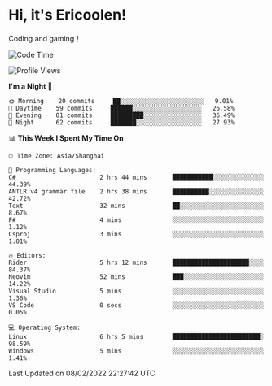 # Hi, it's Ericoolen!
Coding and gaming！

<!--START_SECTION:waka-->
![Code Time](http://img.shields.io/badge/Code%20Time-172%20hrs%2034%20mins-blue)

![Profile Views](http://img.shields.io/badge/Profile%20Views-0-blue)

**I'm a Night 🦉** 

```text
🌞 Morning    20 commits     ██░░░░░░░░░░░░░░░░░░░░░░░   9.01% 
🌆 Daytime    59 commits     ██████░░░░░░░░░░░░░░░░░░░   26.58% 
🌃 Evening    81 commits     █████████░░░░░░░░░░░░░░░░   36.49% 
🌙 Night      62 commits     ███████░░░░░░░░░░░░░░░░░░   27.93%

```


📊 **This Week I Spent My Time On** 

```text
⌚︎ Time Zone: Asia/Shanghai

💬 Programming Languages: 
C#                       2 hrs 44 mins       ███████████░░░░░░░░░░░░░░   44.39% 
ANTLR v4 grammar file    2 hrs 38 mins       ██████████░░░░░░░░░░░░░░░   42.72% 
Text                     32 mins             ██░░░░░░░░░░░░░░░░░░░░░░░   8.67% 
F#                       4 mins              ░░░░░░░░░░░░░░░░░░░░░░░░░   1.12% 
Csproj                   3 mins              ░░░░░░░░░░░░░░░░░░░░░░░░░   1.01%

🔥 Editors: 
Rider                    5 hrs 12 mins       █████████████████████░░░░   84.37% 
Neovim                   52 mins             ███░░░░░░░░░░░░░░░░░░░░░░   14.22% 
Visual Studio            5 mins              ░░░░░░░░░░░░░░░░░░░░░░░░░   1.36% 
VS Code                  0 secs              ░░░░░░░░░░░░░░░░░░░░░░░░░   0.05%

💻 Operating System: 
Linux                    6 hrs 5 mins        ████████████████████████░   98.59% 
Windows                  5 mins              ░░░░░░░░░░░░░░░░░░░░░░░░░   1.41%

```


 Last Updated on 08/02/2022 22:27:42 UTC
<!--END_SECTION:waka-->

